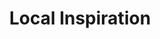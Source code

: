 ---
pid: ls15
title: Local Inspiration
location_transcription: 
coordinates: "[-75.171815167402, 39.958076413618]"
zipcode: '19144'
gen_neighborhood: Northwest Philadelphia
neighborhood: Germantown
outside_phl: 
age: '23'
age_range: 20-29
instagram: 
image_file_name: ls_15.jpg
proposal_transcription: |-
  local leaders + entrepreneurs who are minorities both ethnic + abilities wise.
  A sound monument.
topic: Person,Inclusivity,Politics,Social Justice
topic_summary: 0, 0, 0, 0, 0
type: Audio
keywords_other: 
credit: Lewis Nash
image_labels: 
twitter: 
facebook: 
permalink: "/monuments/ls15/"
layout: item-page
---